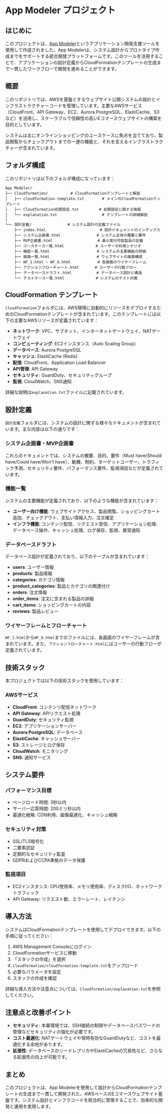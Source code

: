 # App Modeler プロジェクト

## はじめに

このプロジェクトは、[App Modeler](https://app-modeler.hexabase.com/c/usecases)というアプリケーション開発支援ツールを使用して作成されました。App Modelerは、システム設計からプロトタイプ作成までをサポートする統合開発プラットフォームです。このツールを活用することで、アプリケーションの設計定義からCloudFormationテンプレートの生成まで一貫したワークフローで開発を進めることができます。

## 概要

このリポジトリでは、AWSを基盤とするウェブサイト公開システムの設計とインフラストラクチャーコードを管理しています。主要なAWSサービス（CloudFront、API Gateway、EC2、Aurora PostgreSQL、ElastiCache、S3など）を活用し、スケーラブルで信頼性の高いEコマースウェブサイトの構築を目的としています。

システムは主にオンラインショッピングのユースケースに焦点を当てており、製品閲覧からチェックアウトまでの一連の機能と、それを支えるインフラストラクチャーが含まれています。

## フォルダ構成

このリポジトリは以下のフォルダ構成になっています：

```
App Modeler/
├── Cloudformation/          # CloudFormationテンプレートと解説
│   ├── cloudformation-template.txt        # メインのCloudFormationテンプレート
│   ├── Cloudformation初期設定.txt         # 初期設定に関する情報
│   └── explanation.txt                    # テンプレートの詳細解説
│
└── 設計定義/                # システム設計の定義ファイル
    ├── index.html                        # 設計ドキュメントのインデックス
    ├── システム企画書.html                # システム全体の概要と要件
    ├── MVP企画書.html                    # 最小実行可能製品の定義
    ├── ユースケース一覧.html              # ユーザーの利用シナリオ
    ├── 機能一覧.html                     # システムの主要機能の詳細
    ├── 画面一覧.html                     # ウェブサイトの画面構成
    ├── WF_1.html ~ WF_6.html            # 各画面のワイヤーフレーム
    ├── アクションフローチャート.html       # ユーザーの行動フロー
    ├── データベースドラフト.html           # データベース設計と構造
    └── テストケース一覧.html              # システムのテスト計画
```

## CloudFormation テンプレート

`Cloudformation`フォルダには、AWS環境に自動的にリソースをデプロイするためのCloudFormationテンプレートが含まれています。このテンプレートには以下の主要なAWSリソースが定義されています：

- **ネットワーク**: VPC、サブネット、インターネットゲートウェイ、NATゲートウェイ
- **コンピューティング**: EC2インスタンス（Auto Scaling Group）
- **データベース**: Aurora PostgreSQL
- **キャッシュ**: ElastiCache (Redis)
- **配信**: CloudFront、Application Load Balancer
- **API管理**: API Gateway
- **セキュリティ**: GuardDuty、セキュリティグループ
- **監視**: CloudWatch、SNS通知

詳細な説明は`explanation.txt`ファイルに記載されています。

## 設計定義

`設計定義`フォルダには、システムの設計に関する様々なドキュメントが含まれています。主な内容は以下の通りです：

### システム企画書・MVP企画書

これらのドキュメントでは、システムの概要、目的、要件（Must have/Should have/Could have/Won't have）、動機、制約、ターゲットユーザー、トラフィック予測、セキュリティ要件、パフォーマンス要件、監視項目などが定義されています。

### 機能一覧

システムの主要機能が定義されており、以下のような機能が含まれています：

- **ユーザー向け機能**: ウェブサイトアクセス、製品閲覧、ショッピングカート追加、チェックアウト、支払い情報入力、注文確定
- **インフラ機能**: コンテンツ配信、リクエスト受信、アプリケーション処理、データベース操作、キャッシュ処理、ログ保存、監視、異常通知

### データベースドラフト

データベース設計が定義されており、以下のテーブルが含まれています：

- **users**: ユーザー情報
- **products**: 製品情報
- **categories**: カテゴリ情報
- **product_categories**: 製品とカテゴリの関連付け
- **orders**: 注文情報
- **order_items**: 注文に含まれる製品の詳細
- **cart_items**: ショッピングカートの内容
- **reviews**: 製品レビュー

### ワイヤーフレームとフローチャート

`WF_1.html`から`WF_6.html`までのファイルには、各画面のワイヤーフレームが含まれています。また、`アクションフローチャート.html`にはユーザーの行動フローが定義されています。

## 技術スタック

本プロジェクトでは以下の技術スタックを使用しています：

### AWSサービス
- **CloudFront**: コンテンツ配信ネットワーク
- **API Gateway**: APIリクエスト処理
- **GuardDuty**: セキュリティ監視
- **EC2**: アプリケーションサーバー
- **Aurora PostgreSQL**: データベース
- **ElastiCache**: キャッシュサーバー
- **S3**: ストレージとログ保存
- **CloudWatch**: モニタリング
- **SNS**: 通知サービス

## システム要件

### パフォーマンス目標
- ページロード時間: 3秒以内
- サーバー応答時間: 200ミリ秒以内
- 最適化戦略: CDN利用、画像最適化、キャッシュ戦略

### セキュリティ対策
- SSL/TLS暗号化
- 二要素認証
- 定期的なセキュリティ監査
- GDPRおよびCCPA準拠のデータ保護

### 監視項目
- EC2インスタンス: CPU使用率、メモリ使用率、ディスクI/O、ネットワークトラフィック
- API Gateway: リクエスト数、エラーレート、レイテンシ

## 導入方法

システムはCloudFormationテンプレートを使用してデプロイできます。以下の手順に従ってください：

1. AWS Management Consoleにログイン
2. CloudFormationサービスに移動
3. 「スタックの作成」を選択
4. `Cloudformation/cloudformation-template.txt`をアップロード
5. 必要なパラメータを設定
6. スタックの作成を確認

詳細な導入方法や注意点については、`Cloudformation/explanation.txt`を参照してください。

## 注意点と改善ポイント

- **セキュリティ**: 本番環境では、SSH接続の制限やデータベースパスワードの管理などセキュリティの強化が必要です。
- **コスト最適化**: NATゲートウェイや常時有効なGuardDutyなど、コストを最適化する余地があります。
- **拡張性**: データベースのリードレプリカやElastiCacheの冗長性など、さらなる拡張性の向上が可能です。

## まとめ

このプロジェクトは、App Modelerを使用して設計からCloudFormationテンプレートの生成まで一貫して開発された、AWSベースのEコマースウェブサイト基盤です。システム設計とインフラコードを統合的に管理することで、効率的な開発と運用を実現します。